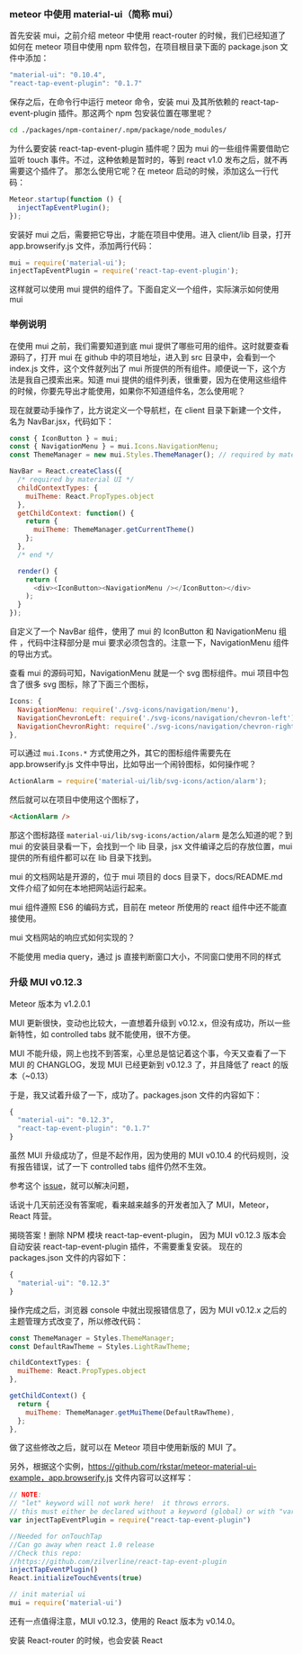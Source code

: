 ### meteor 中使用 material-ui（简称 mui）

首先安装 mui，之前介绍 meteor 中使用 react-router 的时候，我们已经知道了如何在 meteor 项目中使用 npm 软件包，在项目根目录下面的 package.json 文件中添加：

```js
"material-ui": "0.10.4",
"react-tap-event-plugin": "0.1.7"
```

保存之后，在命令行中运行 meteor 命令，安装 mui 及其所依赖的 react-tap-event-plugin 插件。那这两个 npm 包安装位置在哪里呢？

```bash
cd ./packages/npm-container/.npm/package/node_modules/
```

为什么要安装 react-tap-event-plugin 插件呢？因为 mui 的一些组件需要借助它监听 touch 事件。不过，这种依赖是暂时的，等到 react v1.0 发布之后，就不再需要这个插件了。 那怎么使用它呢？在 meteor 启动的时候，添加这么一行代码：

```js
Meteor.startup(function () {
  injectTapEventPlugin();
});
```

安装好 mui 之后，需要把它导出，才能在项目中使用。进入 client/lib 目录，打开 app.browserify.js 文件，添加两行代码：

```js
mui = require('material-ui');
injectTapEventPlugin = require('react-tap-event-plugin');
```

这样就可以使用 mui 提供的组件了。下面自定义一个组件，实际演示如何使用 mui

### 举例说明

在使用 mui 之前，我们需要知道到底 mui 提供了哪些可用的组件。这时就要查看源码了，打开 mui 在 github 中的项目地址，进入到 src 目录中，会看到一个 index.js 文件，这个文件就列出了 mui 所提供的所有组件。顺便说一下，这个方法是我自己摸索出来。知道 mui 提供的组件列表，很重要，因为在使用这些组件的时候，你要先导出才能使用，如果你不知道组件名，怎么使用呢？

现在就要动手操作了，比方说定义一个导航栏，在 client 目录下新建一个文件，名为 NavBar.jsx，代码如下：

```js
const { IconButton } = mui;
const { NavigationMenu } = mui.Icons.NavigationMenu;
const ThemeManager = new mui.Styles.ThemeManager(); // required by material UI

NavBar = React.createClass({
  /* required by material UI */
  childContextTypes: {
    muiTheme: React.PropTypes.object
  },
  getChildContext: function() {
    return {
      muiTheme: ThemeManager.getCurrentTheme()
    };
  },
  /* end */

  render() {
    return (
      <div><IconButton><NavigationMenu /></IconButton></div>
    );
  }
});
```

自定义了一个 NavBar 组件，使用了 mui 的 IconButton 和 NavigationMenu 组件 ，代码中注释部分是 mui 要求必须包含的。注意一下，NavigationMenu 组件的导出方式。

查看 mui 的源码可知，NavigationMenu 就是一个 svg 图标组件。mui 项目中包含了很多 svg 图标，除了下面三个图标，

```js
Icons: {
  NavigationMenu: require('./svg-icons/navigation/menu'),
  NavigationChevronLeft: require('./svg-icons/navigation/chevron-left'),
  NavigationChevronRight: require('./svg-icons/navigation/chevron-right'),
},
```

可以通过 `mui.Icons.*` 方式使用之外，其它的图标组件需要先在 app.browserify.js 文件中导出，比如导出一个闹铃图标，如何操作呢？

```js
ActionAlarm = require('material-ui/lib/svg-icons/action/alarm');
```

然后就可以在项目中使用这个图标了，

```html
<ActionAlarm />
```

那这个图标路径 `material-ui/lib/svg-icons/action/alarm` 是怎么知道的呢？到 mui 的安装目录看一下，会找到一个 lib 目录，jsx 文件编译之后的存放位置，mui 提供的所有组件都可以在 lib 目录下找到。

mui 的文档网站是开源的，位于 mui 项目的 docs 目录下，docs/README.md 文件介绍了如何在本地把网站运行起来。

mui 组件遵照 ES6 的编码方式，目前在 meteor 所使用的 react 组件中还不能直接使用。

mui 文档网站的响应式如何实现的？

不能使用 media query，通过 js 直接判断窗口大小，不同窗口使用不同的样式

### 升级 MUI v0.12.3

Meteor 版本为 v1.2.0.1

MUI 更新很快，变动也比较大，一直想着升级到 v0.12.x，但没有成功，所以一些新特性，如 controlled tabs 就不能使用，很不方便。

MUI 不能升级，网上也找不到答案，心里总是惦记着这个事，今天又查看了一下 MUI 的 CHANGLOG，发现 MUI 已经更新到 v0.12.3 了，并且降低了 react 的版本（~0.13）

于是，我又试着升级了一下，成功了。packages.json 文件的内容如下：

```js
{
  "material-ui": "0.12.3",
  "react-tap-event-plugin": "0.1.7"
}
```

虽然 MUI 升级成功了，但是不起作用，因为使用的 MUI v0.10.4 的代码规则，没有报告错误，试了一下 controlled tabs 组件仍然不生效。

参考这个 [issue](https://github.com/mrphu3074/react-material-ui/issues/15)，就可以解决问题，

话说十几天前还没有答案呢，看来越来越多的开发者加入了 MUI，Meteor，React 阵营。

揭晓答案！删除 NPM 模块 react-tap-event-plugin， 因为 MUI v0.12.3 版本会自动安装 react-tap-event-plugin 插件，不需要重复安装。
现在的 packages.json 文件的内容如下：

```js
{
  "material-ui": "0.12.3"
}
```

操作完成之后，浏览器 console 中就出现报错信息了，因为 MUI v0.12.x 之后的主题管理方式改变了，所以修改代码：

```js
const ThemeManager = Styles.ThemeManager;
const DefaultRawTheme = Styles.LightRawTheme;

childContextTypes: {
  muiTheme: React.PropTypes.object
},

getChildContext() {
  return {
    muiTheme: ThemeManager.getMuiTheme(DefaultRawTheme),
  };
},
```

做了这些修改之后，就可以在 Meteor 项目中使用新版的 MUI 了。

另外，根据这个实例，https://github.com/rkstar/meteor-material-ui-example，app.browserify.js 文件内容可以这样写：

```js
// NOTE:
// "let" keyword will not work here!  it throws errors.
// this must either be declared without a keyword (global) or with "var"
var injectTapEventPlugin = require("react-tap-event-plugin")

//Needed for onTouchTap
//Can go away when react 1.0 release
//Check this repo:
//https://github.com/zilverline/react-tap-event-plugin
injectTapEventPlugin()
React.initializeTouchEvents(true)

// init material ui
mui = require('material-ui')
```

还有一点值得注意，MUI v0.12.3，使用的 React 版本为 v0.14.0。

安装 React-router 的时候，也会安装 React
